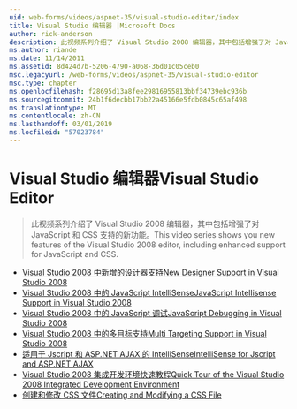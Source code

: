 ```yaml
---
uid: web-forms/videos/aspnet-35/visual-studio-editor/index
title: Visual Studio 编辑器 |Microsoft Docs
author: rick-anderson
description: 此视频系列介绍了 Visual Studio 2008 编辑器，其中包括增强了对 JavaScript 和 CSS 支持的新功能。
ms.author: riande
ms.date: 11/14/2011
ms.assetid: 8d424d7b-5206-4790-a068-36d01c05ceb0
msc.legacyurl: /web-forms/videos/aspnet-35/visual-studio-editor
msc.type: chapter
ms.openlocfilehash: f28695d13a8fee29816955813bbf34739ebc936b
ms.sourcegitcommit: 24b1f6decbb17bb22a45166e5fdb0845c65af498
ms.translationtype: MT
ms.contentlocale: zh-CN
ms.lasthandoff: 03/01/2019
ms.locfileid: "57023784"
---
```

<a name="visual-studio-editor"></a><span data-ttu-id="06bed-103">Visual Studio 编辑器</span><span class="sxs-lookup"><span data-stu-id="06bed-103">Visual Studio Editor</span></span>
====================
> <span data-ttu-id="06bed-104">此视频系列介绍了 Visual Studio 2008 编辑器，其中包括增强了对 JavaScript 和 CSS 支持的新功能。</span><span class="sxs-lookup"><span data-stu-id="06bed-104">This video series shows you new features of the Visual Studio 2008 editor, including enhanced support for JavaScript and CSS.</span></span>


- [<span data-ttu-id="06bed-105">Visual Studio 2008 中新增的设计器支持</span><span class="sxs-lookup"><span data-stu-id="06bed-105">New Designer Support in Visual Studio 2008</span></span>](new-designer-support-in-visual-studio-2008.md)
- [<span data-ttu-id="06bed-106">Visual Studio 2008 中的 JavaScript IntelliSense</span><span class="sxs-lookup"><span data-stu-id="06bed-106">JavaScript Intellisense Support in Visual Studio 2008</span></span>](javascript-intellisense-support-in-visual-studio-2008.md)
- [<span data-ttu-id="06bed-107">Visual Studio 2008 中的 JavaScript 调试</span><span class="sxs-lookup"><span data-stu-id="06bed-107">JavaScript Debugging in Visual Studio 2008</span></span>](javascript-debugging-in-visual-studio-2008.md)
- [<span data-ttu-id="06bed-108">Visual Studio 2008 中的多目标支持</span><span class="sxs-lookup"><span data-stu-id="06bed-108">Multi Targeting Support in Visual Studio 2008</span></span>](multi-targeting-support-in-visual-studio-2008.md)
- [<span data-ttu-id="06bed-109">适用于 Jscript 和 ASP.NET AJAX 的 IntelliSense</span><span class="sxs-lookup"><span data-stu-id="06bed-109">IntelliSense for Jscript and ASP.NET AJAX</span></span>](intellisense-for-jscript-and-aspnet-ajax.md)
- [<span data-ttu-id="06bed-110">Visual Studio 2008 集成开发环境快速教程</span><span class="sxs-lookup"><span data-stu-id="06bed-110">Quick Tour of the Visual Studio 2008 Integrated Development Environment</span></span>](quick-tour-of-the-visual-studio-2008-integrated-development-environment.md)
- [<span data-ttu-id="06bed-111">创建和修改 CSS 文件</span><span class="sxs-lookup"><span data-stu-id="06bed-111">Creating and Modifying a CSS File</span></span>](creating-and-modifying-a-css-file.md)
